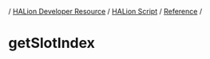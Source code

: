 / [HALion Developer Resource](../..//HALion-Developer-Resource.md) / [HALion Script](./HALion-Script.md) / [Reference](./Reference.md) /

# getSlotIndex

